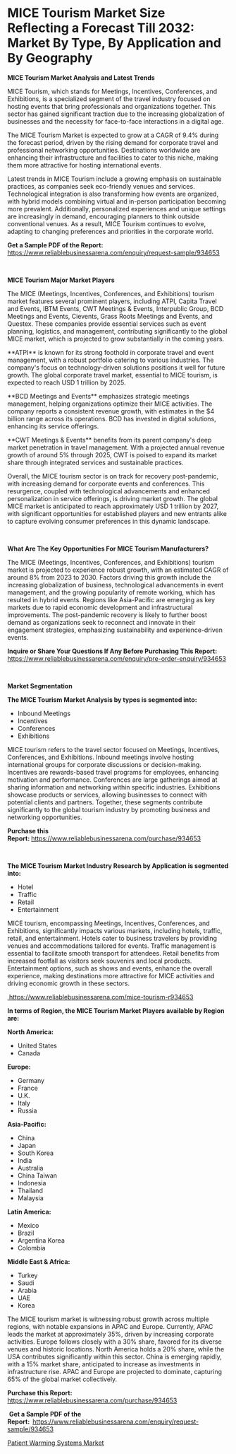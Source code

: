 <p><h1>MICE Tourism Market Size Reflecting a Forecast Till 2032: Market By Type, By Application and By Geography</h1></p><p><strong>MICE Tourism Market Analysis and Latest Trends</strong></p>
<p><p>MICE Tourism, which stands for Meetings, Incentives, Conferences, and Exhibitions, is a specialized segment of the travel industry focused on hosting events that bring professionals and organizations together. This sector has gained significant traction due to the increasing globalization of businesses and the necessity for face-to-face interactions in a digital age. </p><p>The MICE Tourism Market is expected to grow at a CAGR of 9.4% during the forecast period, driven by the rising demand for corporate travel and professional networking opportunities. Destinations worldwide are enhancing their infrastructure and facilities to cater to this niche, making them more attractive for hosting international events. </p><p>Latest trends in MICE Tourism include a growing emphasis on sustainable practices, as companies seek eco-friendly venues and services. Technological integration is also transforming how events are organized, with hybrid models combining virtual and in-person participation becoming more prevalent. Additionally, personalized experiences and unique settings are increasingly in demand, encouraging planners to think outside conventional venues. As a result, MICE Tourism continues to evolve, adapting to changing preferences and priorities in the corporate world.</p></p>
<p><strong>Get a Sample PDF of the Report:&nbsp;</strong> <a href="https://www.reliablebusinessarena.com/enquiry/request-sample/934653?utm_campaign=3294&utm_medium=2&utm_source=Github&utm_content=ia&utm_term=07032025&utm_id=mice-tourism">https://www.reliablebusinessarena.com/enquiry/request-sample/934653</a></p>
<p>&nbsp;</p>
<p><strong>MICE Tourism Major Market Players</strong></p>
<p><p>The MICE (Meetings, Incentives, Conferences, and Exhibitions) tourism market features several prominent players, including ATPI, Capita Travel and Events, IBTM Events, CWT Meetings & Events, Interpublic Group, BCD Meetings and Events, Cievents, Grass Roots Meetings and Events, and Questex. These companies provide essential services such as event planning, logistics, and management, contributing significantly to the global MICE market, which is projected to grow substantially in the coming years.</p><p>**ATPI** is known for its strong foothold in corporate travel and event management, with a robust portfolio catering to various industries. The company's focus on technology-driven solutions positions it well for future growth. The global corporate travel market, essential to MICE tourism, is expected to reach USD 1 trillion by 2025.</p><p>**BCD Meetings and Events** emphasizes strategic meetings management, helping organizations optimize their MICE activities. The company reports a consistent revenue growth, with estimates in the $4 billion range across its operations. BCD has invested in digital solutions, enhancing its service offerings.</p><p>**CWT Meetings & Events** benefits from its parent company's deep market penetration in travel management. With a projected annual revenue growth of around 5% through 2025, CWT is poised to expand its market share through integrated services and sustainable practices.</p><p>Overall, the MICE tourism sector is on track for recovery post-pandemic, with increasing demand for corporate events and conferences. This resurgence, coupled with technological advancements and enhanced personalization in service offerings, is driving market growth. The global MICE market is anticipated to reach approximately USD 1 trillion by 2027, with significant opportunities for established players and new entrants alike to capture evolving consumer preferences in this dynamic landscape.</p></p>
<p>&nbsp;</p>
<p><strong>What Are The Key Opportunities For MICE Tourism Manufacturers?</strong></p>
<p><p>The MICE (Meetings, Incentives, Conferences, and Exhibitions) tourism market is projected to experience robust growth, with an estimated CAGR of around 8% from 2023 to 2030. Factors driving this growth include the increasing globalization of business, technological advancements in event management, and the growing popularity of remote working, which has resulted in hybrid events. Regions like Asia-Pacific are emerging as key markets due to rapid economic development and infrastructural improvements. The post-pandemic recovery is likely to further boost demand as organizations seek to reconnect and innovate in their engagement strategies, emphasizing sustainability and experience-driven events.</p></p>
<p><strong>Inquire or Share Your Questions If Any Before Purchasing This Report:</strong> <a href="https://www.reliablebusinessarena.com/enquiry/pre-order-enquiry/934653?utm_campaign=3294&utm_medium=2&utm_source=Github&utm_content=ia&utm_term=07032025&utm_id=mice-tourism">https://www.reliablebusinessarena.com/enquiry/pre-order-enquiry/934653</a></p>
<p>&nbsp;</p>
<p><strong>Market Segmentation</strong></p>
<p><strong>The MICE Tourism Market Analysis by types is segmented into:</strong></p>
<p><ul><li>Inbound Meetings</li><li>Incentives</li><li>Conferences</li><li>Exhibitions</li></ul></p>
<p><p>MICE tourism refers to the travel sector focused on Meetings, Incentives, Conferences, and Exhibitions. Inbound meetings involve hosting international groups for corporate discussions or decision-making. Incentives are rewards-based travel programs for employees, enhancing motivation and performance. Conferences are large gatherings aimed at sharing information and networking within specific industries. Exhibitions showcase products or services, allowing businesses to connect with potential clients and partners. Together, these segments contribute significantly to the global tourism industry by promoting business and networking opportunities.</p></p>
<p><strong>Purchase this Report:&nbsp;</strong><a href="https://www.reliablebusinessarena.com/purchase/934653?utm_campaign=3294&utm_medium=2&utm_source=Github&utm_content=ia&utm_term=07032025&utm_id=mice-tourism">https://www.reliablebusinessarena.com/purchase/934653</a></p>
<p>&nbsp;</p>
<p><strong>The MICE Tourism Market Industry Research by Application is segmented into:</strong></p>
<p><ul><li>Hotel</li><li>Traffic</li><li>Retail</li><li>Entertainment</li></ul></p>
<p><p>MICE tourism, encompassing Meetings, Incentives, Conferences, and Exhibitions, significantly impacts various markets, including hotels, traffic, retail, and entertainment. Hotels cater to business travelers by providing venues and accommodations tailored for events. Traffic management is essential to facilitate smooth transport for attendees. Retail benefits from increased footfall as visitors seek souvenirs and local products. Entertainment options, such as shows and events, enhance the overall experience, making destinations more attractive for MICE activities and driving economic growth in these sectors.</p></p>
<p><a href="https://www.reliablebusinessarena.com/mice-tourism-r934653?utm_campaign=3294&utm_medium=2&utm_source=Github&utm_content=ia&utm_term=07032025&utm_id=mice-tourism">&nbsp;https://www.reliablebusinessarena.com/mice-tourism-r934653</a></p>
<p><strong>In terms of Region, the MICE Tourism Market Players available by Region are:</strong></p>
<p>
    <p> <strong> North America: </strong>
        <ul>
            <li>United States</li>
            <li>Canada</li>
        </ul>
        </p> 
    <p> <strong> Europe: </strong>
        <ul>
            <li>Germany</li>
            <li>France</li>
            <li>U.K.</li>
            <li>Italy</li>
            <li>Russia</li>
        </ul>
        </p> 
    <p> <strong> Asia-Pacific: </strong>
        <ul>
            <li>China</li>
            <li>Japan</li>
            <li>South Korea</li>
            <li>India</li>
            <li>Australia</li>
            <li>China Taiwan</li>
            <li>Indonesia</li>
            <li>Thailand</li>
            <li>Malaysia</li>
        </ul>
        </p> 
    <p> <strong> Latin America: </strong>
        <ul>
            <li>Mexico</li>
            <li>Brazil</li>
            <li>Argentina Korea</li>
            <li>Colombia</li>
        </ul>
        </p> 
    <p> <strong> Middle East & Africa: </strong>
        <ul>
            <li>Turkey</li>
            <li>Saudi</li>
            <li>Arabia</li>
            <li>UAE</li>
            <li>Korea</li>
        </ul>
    </p>
    </p>
<p><p>The MICE tourism market is witnessing robust growth across multiple regions, with notable expansions in APAC and Europe. Currently, APAC leads the market at approximately 35%, driven by increasing corporate activities. Europe follows closely with a 30% share, favored for its diverse venues and historic locations. North America holds a 20% share, while the USA contributes significantly within this sector. China is emerging rapidly, with a 15% market share, anticipated to increase as investments in infrastructure rise. APAC and Europe are projected to dominate, capturing 65% of the global market collectively.</p></p>
<p><strong>Purchase this Report: </strong><a href="https://www.reliablebusinessarena.com/purchase/934653?utm_campaign=3294&utm_medium=2&utm_source=Github&utm_content=ia&utm_term=07032025&utm_id=mice-tourism">https://www.reliablebusinessarena.com/purchase/934653</a></p>
<p>&nbsp;<strong>Get a Sample PDF of the Report:&nbsp;&nbsp;</strong><a href="https://www.reliablebusinessarena.com/enquiry/request-sample/934653?utm_campaign=3294&utm_medium=2&utm_source=Github&utm_content=ia&utm_term=07032025&utm_id=mice-tourism">https://www.reliablebusinessarena.com/enquiry/request-sample/934653</a></p>
<p><strong></strong></p>
<p><p><a href="https://github.com/casimbrhelck/Market-Research-Report-List-1/blob/main/patient-warming-systems-market.md?utm_campaign=3294&utm_medium=2&utm_source=Github&utm_content=ia&utm_term=07032025&utm_id=mice-tourism">Patient Warming Systems Market</a></p></p>